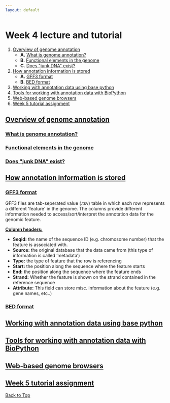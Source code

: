 ```yaml
---
layout: default
---
```


<a name="top"></a>

# Week 4 lecture and tutorial
1. [Overview of genome annotation](#overview)
   - **A.** [What is genome annotation?](#what)
   - **B.** [Functional elements in the genome](#elements)
   - **C.** [Does "junk DNA" exist?](#junk)
2. [How annotation information is stored](#stored)
   - **A.** [GFF3 format](#gff3)
   - **B.** [BED format](#bed)
4. [Working with annotation data using base python](#python)
5. [Tools for working with annotation data with BioPython](#biopython)
6. [Web-based genome browsers](#web)
7. [Week 5 tutorial assignment](#tutorial)


## <ins>**Overview of genome annotation**<ins> <a name="overview"></a>
### <ins>**What is genome annotation?**<ins> <a name="what"></a>
### <ins>**Functional elements in the genome**<ins> <a name="elements"></a>
### <ins>**Does "junk DNA" exist?**<ins> <a name="junk"></a>
## <ins>**How annotation information is stored**<ins> <a name="stored"></a>
### <ins>**GFF3 format**<ins> <a name="gff3"></a>

GFF3 files are tab-seperated value (.tsv) table in which each row represents a different 'feature' in the genome. The columns provide different information needed to access/sort/interpret the annotation data for the genomic feature.

<ins>**Column headers:**</ins>
- **Seqid:** the name of the sequence ID (e.g. chromosome number) that the feature is associated with.
- **Source:** the original database that the data came from (this type of information is called ‘metadata’)
- **Type:** the type of feature that the row is referencing
- **Start:** the position along the sequence where the feature starts
- **End:** the position along the sequence where the feature ends
- **Strand:** Whether the feature is shown on the strand contained in the reference sequence
- **Attribute:** This field can store misc. information about the feature (e.g. gene names, etc..)



### <ins>**BED format**<ins> <a name="bed"></a>

## <ins>**Working with annotation data using base python**<ins> <a name="pythob"></a>
## <ins>**Tools for working with annotation data with BioPython**<ins> <a name="biopython"></a>
## <ins>**Web-based genome browsers**<ins> <a name="web"></a>
## <ins>**Week 5 tutorial assignment**<ins> <a name="tutorial"></a>


[Back to Top](#top)
